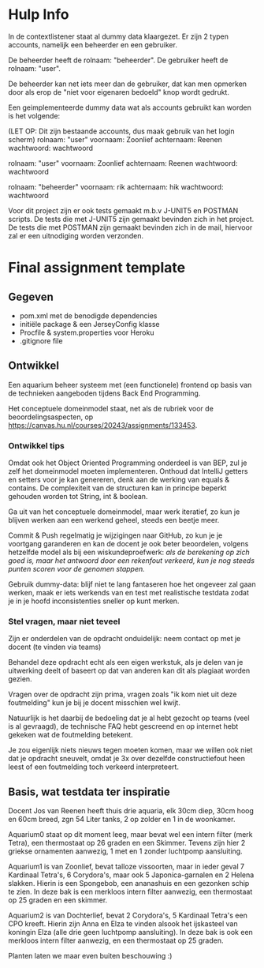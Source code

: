# Hulp Info
In de contextlistener staat al dummy data klaargezet.
Er zijn 2 typen accounts, namelijk een beheerder en een gebruiker.

De beheerder heeft de rolnaam: "beheerder".
De gebruiker heeft de rolnaam: "user".

De beheerder kan net iets meer dan de gebruiker, dat kan men opmerken door als erop de "niet voor eigenaren bedoeld" knop wordt gedrukt.

Een geimplementeerde dummy data wat als accounts gebruikt kan worden is het volgende:

(LET OP: Dit zijn bestaande accounts, dus maak gebruik van het login scherm)
rolnaam: "user"
voornaam: Zoonlief
achternaam: Reenen
wachtwoord: wachtwoord

rolnaam: "user"
voornaam: Zoonlief
achternaam: Reenen
wachtwoord: wachtwoord

rolnaam: "beheerder"
voornaam: rik
achternaam: hik
wachtwoord: wachtwoord

Voor dit project zijn er ook tests gemaakt m.b.v J-UNIT5 en POSTMAN scripts. 
De tests die met J-UNIT5 zijn gemaakt bevinden zich in het project.
De tests die met POSTMAN zijn gemaakt bevinden zich in de mail, hiervoor zal er een uitnodiging worden verzonden.

# Final assignment template

## Gegeven
- pom.xml met de benodigde dependencies
- initiële package & een JerseyConfig klasse
- Procfile & system.properties voor Heroku
- .gitignore file

## Ontwikkel
Een aquarium beheer systeem met (een functionele) frontend op basis van de technieken aangeboden tijdens Back End Programming. 

Het conceptuele domeinmodel staat, net als de rubriek voor de beoordelingsaspecten, op https://canvas.hu.nl/courses/20243/assignments/133453.

### Ontwikkel tips
Omdat ook het Object Oriented Programming onderdeel is van BEP, zul je zelf het domeinmodel moeten implementeren. Onthoud dat IntelliJ getters en setters voor je kan genereren, denk aan de werking van equals & contains. De complexiteit van de structuren kan in principe beperkt gehouden worden tot String, int & boolean.
 
Ga uit van het conceptuele domeinmodel, maar werk iteratief, zo kun je blijven werken aan een werkend geheel, steeds een beetje meer. 
 
Commit & Push regelmatig je wijzigingen naar GitHub, zo kun je je voortgang garanderen en kan de docent je ook beter beoordelen, volgens hetzelfde model als bij een wiskundeproefwerk: 
_als de berekening op zich goed is, maar het antwoord door een rekenfout verkeerd, kun je nog steeds punten scoren voor de genomen stappen._
 
Gebruik dummy-data: blijf niet te lang fantaseren hoe het ongeveer zal gaan werken, maak er iets werkends van en test met realistische testdata zodat je in je hoofd inconsistenties sneller op kunt merken.
 
### Stel vragen, maar niet teveel
Zijn er onderdelen van de opdracht onduidelijk: neem contact op met je docent (te vinden via teams)
 
Behandel deze opdracht echt als een eigen werkstuk, als je delen van je uitwerking deelt of baseert op dat van anderen kan dit als plagiaat worden gezien. 
 
Vragen over de opdracht zijn prima, vragen zoals "ik kom niet uit deze foutmelding" kun je bij je docent misschien wel kwijt. 

Natuurlijk is het daarbij de bedoeling dat je al hebt gezocht op teams (veel is al gevraagd), de technische FAQ hebt gescreend en op internet hebt gekeken wat de foutmelding betekent. 

Je zou eigenlijk niets nieuws tegen moeten komen, maar we willen ook niet dat je opdracht sneuvelt, omdat je 3x over dezelfde constructiefout heen leest of een foutmelding toch verkeerd interpreteert. 
 
## Basis, wat testdata ter inspiratie
Docent Jos van Reenen heeft thuis drie aquaria, elk 30cm diep, 30cm hoog en 60cm breed, zgn 54 Liter tanks, 2 op zolder en 1 in de woonkamer.

Aquarium0 staat op dit moment leeg, maar bevat wel een intern filter (merk Tetra), een thermostaat op 26 graden en een Skimmer. Tevens zijn hier 2 griekse ornamenten aanwezig, 1 met en 1 zonder luchtpomp aansluiting.
 
Aquarium1 is van Zoonlief, bevat talloze vissoorten, maar in ieder geval 7 Kardinaal Tetra's, 6 Corydora's, maar ook 5 Japonica-garnalen en 2 Helena slakken. Hierin is een Spongebob, een ananashuis en een gezonken schip te zien.
In deze bak is een merkloos intern filter aanwezig, een thermostaat op 25 graden en een skimmer.

Aquarium2 is van Dochterlief, bevat 2 Corydora's, 5 Kardinaal Tetra's een CPO kreeft. Hierin zijn Anna en Elza te vinden alsook het ijskasteel van koningin Elza (alle drie geen luchtpomp aansluiting).
In deze bak is ook een merkloos intern filter aanwezig, en een thermostaat op 25 graden.

Planten laten we maar even buiten beschouwing :)
